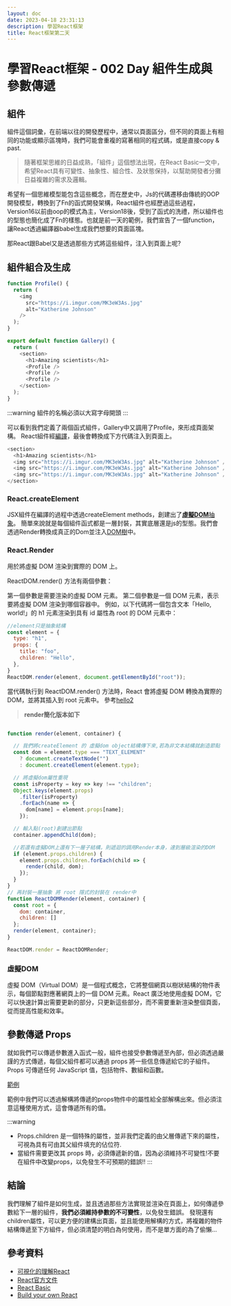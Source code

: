```yaml
---
layout: doc
date: 2023-04-18 23:31:13
description: 學習React框架
title: React框架第二天
---
```


# 學習React框架 - 002 Day 組件生成與參數傳遞

## 組件

組件這個詞彙，在前端以往的開發歷程中，通常以頁面區分，但不同的頁面上有相同的功能或顯示區塊時，我們可能會重複的寫著相同的程式碼，或是直接copy & past.
> 隨著框架思維的日益成熟，「組件」這個想法出現，在React Basic一文中，希望React具有可變性、抽象性、組合性、及狀態保持，以幫助開發者分攤日益複雜的需求及邏輯。

希望有一個思維模型能包含這些概念，而在歷史中，Js的代碼遷移由傳統的OOP開發模型，轉換到了Fn的函式開發架構，React組件也經歷過這些過程，Version16以前由oop的模式為主，Version18後，受到了函式的洗禮，所以組件也的型態也簡化成了Fn的樣態。也就是前一天的範例，我們宣告了一個function，讓React透過編譯器babel生成我們想要的頁面區塊。

那React跟Babel又是透過那些方式將這些組件，注入到頁面上呢?

## 組件組合及生成

```App.js
function Profile() {
  return (
    <img
      src="https://i.imgur.com/MK3eW3As.jpg"
      alt="Katherine Johnson"
    />
  );
}

export default function Gallery() {
  return (
    <section>
      <h1>Amazing scientists</h1>
      <Profile />
      <Profile />
      <Profile />
    </section>
  );
}
```

:::warning
組件的名稱必須以大寫字母開頭
:::

可以看到我們定義了兩個函式組件，Gallery中又調用了Profile，來形成頁面架構。
React組件經[編譯](https://babeljs.io/repl#?browsers=defaults%2C%20not%20ie%2011%2C%20not%20ie_mob%2011&build=&builtIns=false&corejs=3.21&spec=false&loose=false&code_lz=GYVwdgxgLglg9mABABQE52DANgUwBQCUiA3gFCKKo5QipJ7kWIA8MAtgOaNOIDOqEALwAiABZQoAB14AuAPRyYAOnYdaSiHDZyAsgGkAzDgDqBgIK8lAK0kdh3JgEMsUEXsdRROVDDA5EAFJwomC8CPY8cgB8jAQA3KQAvqSkOAAeknCoUIgAJjjAjiAuiKCQsAiIAOLOuKgAnoQkjFQ0dIgMPMy8ONDwYDE8FMyiAIxRZmyOAF6-HHwQMDhgsLxQvMxyY4NDzGgY2P7RDsP7mLiIx0MsZ4eXO8NyPX0IO_FJQA&debug=false&forceAllTransforms=false&modules=false&shippedProposals=false&circleciRepo=&evaluate=false&fileSize=false&timeTravel=false&sourceType=module&lineWrap=false&presets=env%2Creact%2Cstage-0%2Cflow&prettier=true&targets=&version=7.21.4&externalPlugins=&assumptions=%7B%7D)，最後會轉換成下方代碼注入到頁面上。

```javascript
<section>
  <h1>Amazing scientists</h1>
  <img src="https://i.imgur.com/MK3eW3As.jpg" alt="Katherine Johnson" />
  <img src="https://i.imgur.com/MK3eW3As.jpg" alt="Katherine Johnson" />
  <img src="https://i.imgur.com/MK3eW3As.jpg" alt="Katherine Johnson" />
</section>
```

### React.createElement

JSX組件在編譯的過程中透過createElement methods，創建出了[**虛擬DOM**抽象](https://codepen.io/eepson123tw/pen/XWxjXGj?editors=1111)。
簡單來說就是每個組件函式都是一層封裝，其實底層還是js的型態。我們會透過Render轉換成真正的Dom並注入[DOM樹](/view/posts/dom.md)中。

### React.Render

用於將虛擬 DOM 渲染到實際的 DOM 上。

ReactDOM.render() 方法有兩個參數：

第一個參數是需要渲染的虛擬 DOM 元素。
第二個參數是一個 DOM 元素，表示要將虛擬 DOM 渲染到哪個容器中。
例如，以下代碼將一個包含文本「Hello, world!」的 h1 元素渲染到具有 id 屬性為 root 的 DOM 元素中：

```javascript
//element只是抽象結構
const element = {
  type: "h1",
  props: {
    title: "foo",
    children: "Hello",
  },
}
ReactDOM.render(element, document.getElementById("root"));

```

當代碼執行到 ReactDOM.render() 方法時，React 會將虛擬 DOM 轉換為實際的 DOM，並將其插入到 root 元素中。
參考[hello2](https://codepen.io/eepson123tw/pen/XWxjXGj?editors=1111)

> **render簡化版本如下**

```javascript

function render(element, container) {

  // 我們將createElement 的 虛擬dom object結構傳下來,若為非文本結構就創造節點
  const dom = element.type === "TEXT_ELEMENT"
    ? document.createTextNode("")
    : document.createElement(element.type);

  // 將虛擬dom屬性重現
  const isProperty = key => key !== "children";
  Object.keys(element.props)
    .filter(isProperty)
    .forEach(name => {
      dom[name] = element.props[name];
    });

  // 輸入點(root)創建出節點
  container.appendChild(dom);

  //若還有虛擬DOM上還有下一層子結構，則遞迴的調用Render本身，達到層級渲染的DOM
  if (element.props.children) {
    element.props.children.forEach(child => {
      render(child, dom);
    });
  }
}
// 再封裝一層抽象 將 root 隱式的封裝在 render中
function ReactDOMRender(element, container) {
  const root = {
    dom: container,
    children: []
  };
  render(element, container);
}

ReactDOM.render = ReactDOMRender;

```

### 虛擬DOM

虛擬 DOM（Virtual DOM）是一個程式概念，它將整個網頁以樹狀結構的物件表示，每個節點對應著網頁上的一個 DOM 元素。React 廣泛地使用虛擬 DOM，它可以快速計算出需要更新的部分，只更新這些部分，而不需要重新渲染整個頁面，從而提高性能和效率。

## 參數傳遞 Props

就如我們可以傳遞參數進入函式一般，組件也接受參數傳遞至內部，但必須透過嚴謹的方式傳遞，每個父組件都可以通過 props 將一些信息傳遞給它的子組件。 Props 可傳遞任何 JavaScript 值，包括物件、數組和函數。


[範例](https://codepen.io/eepson123tw/pen/JjmNPvR)

範例中我們可以透過解構將傳遞的props物件中的屬性給全部解構出來。但必須注意這種使用方式，這會傳遞所有的值。

:::warning

- Props.children 是一個特殊的屬性，並非我們定義的由父層傳遞下來的屬性，可視為具有可由其父組件填充的佔位符.
- 當組件需要更改其 props 時，必須傳遞新的值，因為必須維持不可變性!不要在組件中改變props，以免發生不可預期的錯誤!!
:::

## 結論

我們理解了組件是如何生成，並且透過那些方法實現並渲染在頁面上，如何傳遞參數給下一層的組件，**我們必須維持參數的不可變性**，以免發生錯誤。
發現還有children屬性，可以更方便的建構出頁面，並且能使用解構的方式，將複雜的物件結構傳遞至下方組件，但必須清楚的明白為何使用，而不是單方面的為了偷懶...


## 參考資料

- [可視化的理解React](https://react.gg/visualized#history-of-the-web)
- [React官方文件](https://react.dev/)
- [React Basic](https://github.com/reactjs/react-basic)
- [Build your own React](https://pomb.us/build-your-own-react/)

<GitTalk/>
